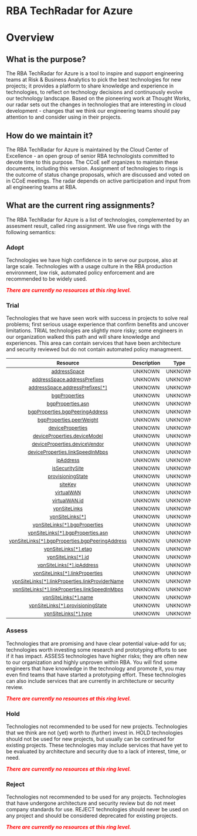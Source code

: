 
RBA TechRadar for Azure
=======================

# Overview

## What is the purpose?


The RBA TechRadar for Azure is a tool to inspire and support engineering teams at Risk & Business Analytics to pick the best technologies for new projects; it provides a platform to share knowledge and experience in technologies, to reflect on technology decisions and continuously evolve our technology landscape.  Based on the pioneering work at Thought Works, our radar sets out the changes in technologies that are interesting in cloud development - changes that we think our engineering teams should pay attention to and consider using in their projects.
## How do we maintain it?


The RBA TechRadar for Azure is maintained by the Cloud Center of Excellence - an open group of senior RBA technologists committed to devote time to this purpose.  The CCoE self organizes to maintain these documents, including this version.  Assignment of technologies to rings is the outcome of status change proposals, which are discussed and voted on in CCoE meetings.  The radar depends on active participation and input from all engineering teams at RBA.
## What are the current ring assignments?


The RBA TechRadar for Azure is a list of technologies, complemented by an assesment result, called ring assignment.  We use five rings with the following semantics:
### Adopt


Technologies we have high confidence in to serve our purpose, also at large scale.  Technologies with a usage culture in the RBA production environment, low risk, automated policy enforcement and are recommended to be widely used.  
  
***<font color="red"> There are currently no resources at this ring level. </font>***
### Trial


Technologies that we have seen work with success in projects to solve real problems;  first serious usage experience that confirm benefits and uncover limitations.  TRIAL technologies are slightly more risky; some engineers in our organization walked this path and will share knowledge and experiences.  This area can contain services that have been architecture and security reviewed but do not contain automated policy managmeent.  

|<sub>Resource</sub>|<sub>Description</sub>|<sub>Type</sub>|<sub>Status</sub>|
| :---: | :---: | :---: | :---: |
|<sub>[addressSpace](https://github.com/openrba/python-azure-techradar/tree/master/Microsoft.Network/vpnSites/addressSpace)</sub>|<sub>UNKNOWN</sub>|<sub>UNKNOWN</sub>|<sub>TRIAL</sub>|
|<sub>[addressSpace.addressPrefixes](https://github.com/openrba/python-azure-techradar/tree/master/Microsoft.Network/vpnSites/addressSpace.addressPrefixes)</sub>|<sub>UNKNOWN</sub>|<sub>UNKNOWN</sub>|<sub>TRIAL</sub>|
|<sub>[addressSpace.addressPrefixes[*]](https://github.com/openrba/python-azure-techradar/tree/master/Microsoft.Network/vpnSites/addressSpace.addressPrefixes[*])</sub>|<sub>UNKNOWN</sub>|<sub>UNKNOWN</sub>|<sub>TRIAL</sub>|
|<sub>[bgpProperties](https://github.com/openrba/python-azure-techradar/tree/master/Microsoft.Network/vpnSites/bgpProperties)</sub>|<sub>UNKNOWN</sub>|<sub>UNKNOWN</sub>|<sub>TRIAL</sub>|
|<sub>[bgpProperties.asn](https://github.com/openrba/python-azure-techradar/tree/master/Microsoft.Network/vpnSites/bgpProperties.asn)</sub>|<sub>UNKNOWN</sub>|<sub>UNKNOWN</sub>|<sub>TRIAL</sub>|
|<sub>[bgpProperties.bgpPeeringAddress](https://github.com/openrba/python-azure-techradar/tree/master/Microsoft.Network/vpnSites/bgpProperties.bgpPeeringAddress)</sub>|<sub>UNKNOWN</sub>|<sub>UNKNOWN</sub>|<sub>TRIAL</sub>|
|<sub>[bgpProperties.peerWeight](https://github.com/openrba/python-azure-techradar/tree/master/Microsoft.Network/vpnSites/bgpProperties.peerWeight)</sub>|<sub>UNKNOWN</sub>|<sub>UNKNOWN</sub>|<sub>TRIAL</sub>|
|<sub>[deviceProperties](https://github.com/openrba/python-azure-techradar/tree/master/Microsoft.Network/vpnSites/deviceProperties)</sub>|<sub>UNKNOWN</sub>|<sub>UNKNOWN</sub>|<sub>TRIAL</sub>|
|<sub>[deviceProperties.deviceModel](https://github.com/openrba/python-azure-techradar/tree/master/Microsoft.Network/vpnSites/deviceProperties.deviceModel)</sub>|<sub>UNKNOWN</sub>|<sub>UNKNOWN</sub>|<sub>TRIAL</sub>|
|<sub>[deviceProperties.deviceVendor](https://github.com/openrba/python-azure-techradar/tree/master/Microsoft.Network/vpnSites/deviceProperties.deviceVendor)</sub>|<sub>UNKNOWN</sub>|<sub>UNKNOWN</sub>|<sub>TRIAL</sub>|
|<sub>[deviceProperties.linkSpeedInMbps](https://github.com/openrba/python-azure-techradar/tree/master/Microsoft.Network/vpnSites/deviceProperties.linkSpeedInMbps)</sub>|<sub>UNKNOWN</sub>|<sub>UNKNOWN</sub>|<sub>TRIAL</sub>|
|<sub>[ipAddress](https://github.com/openrba/python-azure-techradar/tree/master/Microsoft.Network/vpnSites/ipAddress)</sub>|<sub>UNKNOWN</sub>|<sub>UNKNOWN</sub>|<sub>TRIAL</sub>|
|<sub>[isSecuritySite](https://github.com/openrba/python-azure-techradar/tree/master/Microsoft.Network/vpnSites/isSecuritySite)</sub>|<sub>UNKNOWN</sub>|<sub>UNKNOWN</sub>|<sub>TRIAL</sub>|
|<sub>[provisioningState](https://github.com/openrba/python-azure-techradar/tree/master/Microsoft.Network/vpnSites/provisioningState)</sub>|<sub>UNKNOWN</sub>|<sub>UNKNOWN</sub>|<sub>TRIAL</sub>|
|<sub>[siteKey](https://github.com/openrba/python-azure-techradar/tree/master/Microsoft.Network/vpnSites/siteKey)</sub>|<sub>UNKNOWN</sub>|<sub>UNKNOWN</sub>|<sub>TRIAL</sub>|
|<sub>[virtualWAN](https://github.com/openrba/python-azure-techradar/tree/master/Microsoft.Network/vpnSites/virtualWAN)</sub>|<sub>UNKNOWN</sub>|<sub>UNKNOWN</sub>|<sub>TRIAL</sub>|
|<sub>[virtualWAN.id](https://github.com/openrba/python-azure-techradar/tree/master/Microsoft.Network/vpnSites/virtualWAN.id)</sub>|<sub>UNKNOWN</sub>|<sub>UNKNOWN</sub>|<sub>TRIAL</sub>|
|<sub>[vpnSiteLinks](https://github.com/openrba/python-azure-techradar/tree/master/Microsoft.Network/vpnSites/vpnSiteLinks)</sub>|<sub>UNKNOWN</sub>|<sub>UNKNOWN</sub>|<sub>TRIAL</sub>|
|<sub>[vpnSiteLinks[*]](https://github.com/openrba/python-azure-techradar/tree/master/Microsoft.Network/vpnSites/vpnSiteLinks[*])</sub>|<sub>UNKNOWN</sub>|<sub>UNKNOWN</sub>|<sub>TRIAL</sub>|
|<sub>[vpnSiteLinks[*].bgpProperties](https://github.com/openrba/python-azure-techradar/tree/master/Microsoft.Network/vpnSites/vpnSiteLinks[*].bgpProperties)</sub>|<sub>UNKNOWN</sub>|<sub>UNKNOWN</sub>|<sub>TRIAL</sub>|
|<sub>[vpnSiteLinks[*].bgpProperties.asn](https://github.com/openrba/python-azure-techradar/tree/master/Microsoft.Network/vpnSites/vpnSiteLinks[*].bgpProperties.asn)</sub>|<sub>UNKNOWN</sub>|<sub>UNKNOWN</sub>|<sub>TRIAL</sub>|
|<sub>[vpnSiteLinks[*].bgpProperties.bgpPeeringAddress](https://github.com/openrba/python-azure-techradar/tree/master/Microsoft.Network/vpnSites/vpnSiteLinks[*].bgpProperties.bgpPeeringAddress)</sub>|<sub>UNKNOWN</sub>|<sub>UNKNOWN</sub>|<sub>TRIAL</sub>|
|<sub>[vpnSiteLinks[*].etag](https://github.com/openrba/python-azure-techradar/tree/master/Microsoft.Network/vpnSites/vpnSiteLinks[*].etag)</sub>|<sub>UNKNOWN</sub>|<sub>UNKNOWN</sub>|<sub>TRIAL</sub>|
|<sub>[vpnSiteLinks[*].id](https://github.com/openrba/python-azure-techradar/tree/master/Microsoft.Network/vpnSites/vpnSiteLinks[*].id)</sub>|<sub>UNKNOWN</sub>|<sub>UNKNOWN</sub>|<sub>TRIAL</sub>|
|<sub>[vpnSiteLinks[*].ipAddress](https://github.com/openrba/python-azure-techradar/tree/master/Microsoft.Network/vpnSites/vpnSiteLinks[*].ipAddress)</sub>|<sub>UNKNOWN</sub>|<sub>UNKNOWN</sub>|<sub>TRIAL</sub>|
|<sub>[vpnSiteLinks[*].linkProperties](https://github.com/openrba/python-azure-techradar/tree/master/Microsoft.Network/vpnSites/vpnSiteLinks[*].linkProperties)</sub>|<sub>UNKNOWN</sub>|<sub>UNKNOWN</sub>|<sub>TRIAL</sub>|
|<sub>[vpnSiteLinks[*].linkProperties.linkProviderName](https://github.com/openrba/python-azure-techradar/tree/master/Microsoft.Network/vpnSites/vpnSiteLinks[*].linkProperties.linkProviderName)</sub>|<sub>UNKNOWN</sub>|<sub>UNKNOWN</sub>|<sub>TRIAL</sub>|
|<sub>[vpnSiteLinks[*].linkProperties.linkSpeedInMbps](https://github.com/openrba/python-azure-techradar/tree/master/Microsoft.Network/vpnSites/vpnSiteLinks[*].linkProperties.linkSpeedInMbps)</sub>|<sub>UNKNOWN</sub>|<sub>UNKNOWN</sub>|<sub>TRIAL</sub>|
|<sub>[vpnSiteLinks[*].name](https://github.com/openrba/python-azure-techradar/tree/master/Microsoft.Network/vpnSites/vpnSiteLinks[*].name)</sub>|<sub>UNKNOWN</sub>|<sub>UNKNOWN</sub>|<sub>TRIAL</sub>|
|<sub>[vpnSiteLinks[*].provisioningState](https://github.com/openrba/python-azure-techradar/tree/master/Microsoft.Network/vpnSites/vpnSiteLinks[*].provisioningState)</sub>|<sub>UNKNOWN</sub>|<sub>UNKNOWN</sub>|<sub>TRIAL</sub>|
|<sub>[vpnSiteLinks[*].type](https://github.com/openrba/python-azure-techradar/tree/master/Microsoft.Network/vpnSites/vpnSiteLinks[*].type)</sub>|<sub>UNKNOWN</sub>|<sub>UNKNOWN</sub>|<sub>TRIAL</sub>|

### Assess


Technologies that are promising and have clear potential value-add for us; technologies worth investing some research and prototyping efforts to see if it has impact.  ASSESS technologies have higher risks;  they are often new to our organization and highly unproven within RBA.  You will find some engineers that have knowledge in the technology and promote it, you may even find teams that have started a prototyping effort.  These technologies can also include services that are currently in architecture or security review.  
  
***<font color="red"> There are currently no resources at this ring level. </font>***
### Hold


Technologies not recommended to be used for new projects. Technologies that we think are not (yet) worth to (further) invest in.  HOLD technologies should not be used for new projects, but usually can be continued for existing projects.  These technologies may include services that have yet to be evaluated by architecture and security due to a lack of interest, time, or need.  
  
***<font color="red"> There are currently no resources at this ring level. </font>***
### Reject


Technologies not recommended to be used for any projects. Technologies that have undergone architecture and security review but do not meet company standards for use.  REJECT technologies should never be used on any project and should be considered deprecated for existing projects.  
  
***<font color="red"> There are currently no resources at this ring level. </font>***